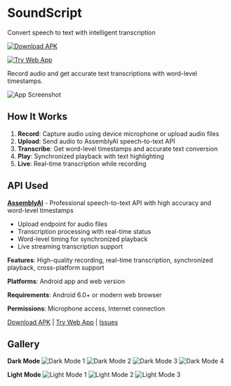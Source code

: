 # SoundScript

Convert speech to text with intelligent transcription

[![Download APK](https://img.shields.io/badge/Download-Android%20APK-green?style=for-the-badge)](https://github.com/sunnydodti/sound-script/releases/latest)

[![Try Web App](https://img.shields.io/badge/Try-Web%20App-blue?style=for-the-badge)](https://soundscript.persist.site)

Record audio and get accurate text transcriptions with word-level timestamps.

![App Screenshot](docs/images/mobile/dark-mode-1.jpg)

## How It Works

1. **Record**: Capture audio using device microphone or upload audio files
2. **Upload**: Send audio to AssemblyAI speech-to-text API
3. **Transcribe**: Get word-level timestamps and accurate text conversion
4. **Play**: Synchronized playback with text highlighting
5. **Live**: Real-time transcription while recording

## API Used

**[AssemblyAI](https://www.assemblyai.com/)** - Professional speech-to-text API with high accuracy and word-level timestamps

- Upload endpoint for audio files
- Transcription processing with real-time status
- Word-level timing for synchronized playback
- Live streaming transcription support

**Features**: High-quality recording, real-time transcription, synchronized playback, cross-platform support

**Platforms**: Android app and web version

**Requirements**: Android 6.0+ or modern web browser

**Permissions**: Microphone access, Internet connection

[Download APK](https://github.com/sunnydodti/sound-script/releases/latest) | [Try Web App](https://soundscript.persist.site) | [Issues](https://github.com/sunnydodti/sound-script/issues)

## Gallery

**Dark Mode**
![Dark Mode 1](docs/images/mobile/dark-mode-1.jpg) ![Dark Mode 2](docs/images/mobile/dark-mode-2.jpg) ![Dark Mode 3](docs/images/mobile/dark-mode-3.jpg) ![Dark Mode 4](docs/images/mobile/dark-mode-4.jpg)

**Light Mode**
![Light Mode 1](docs/images/mobile/light-mode-1.jpg) ![Light Mode 2](docs/images/mobile/light-mode-2.jpg) ![Light Mode 3](docs/images/mobile/light-mode-3.jpg)

<!-- **Web UI**
![Web UI 1](docs/images/web-ui-1.jpg) ![Web UI 2](docs/images/web-ui-2.jpg) ![Web UI 3](docs/images/web-ui-3.jpg) -->
